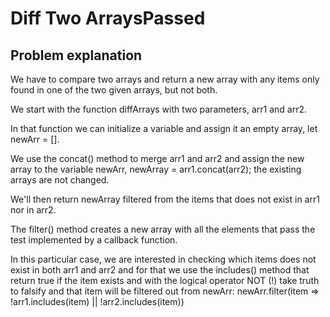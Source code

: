 <h1>Diff Two ArraysPassed</h1>
<h2>Problem explanation</h2>

<p>We have to compare two arrays and return a new array with any items only found in one of the two given arrays, but not both.</p>
<p>We start with the function diffArrays with two parameters, arr1 and arr2.</p>
<p>In that function we can initialize a variable and assign it an empty array, let newArr = [].</p>
<p>We use the concat() method to merge arr1 and arr2 and assign the new array to the variable newArr, newArray = arr1.concat(arr2); the existing arrays are not changed.</p>
<p>We'll then return newArray filtered from the items that does not exist in arr1 nor in arr2.</p>
<p>The filter() method creates a new array with all the elements that pass the test implemented by a callback function.</p>
<p>In this particular case, we are interested in checking which items does not exist in both arr1 and arr2 and for that we use the includes() method that return true if the item exists and 
with the logical operator NOT (!) take truth to falsify and that item will be filtered out from newArr: newArr.filter(item => !arr1.includes(item) || !arr2.includes(item))</p>
